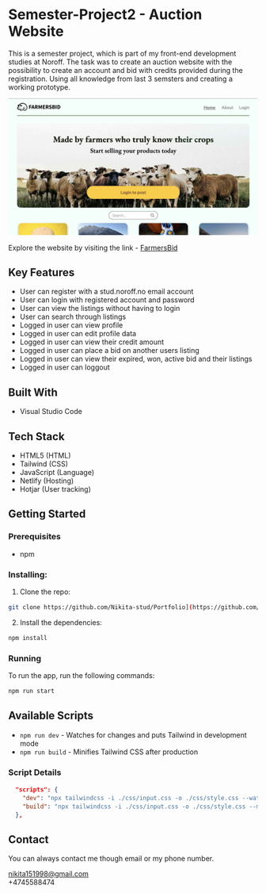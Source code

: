 # Semester-Project2 - Auction Website

This is a semester project, which is part of my front-end development studies at Noroff. The task was to create an auction website with the possibility to create an account and bid with credits provided during the registration. Using all knowledge from last 3 semsters and creating a working prototype.

![Image of the upper part of the website](./images/readMe-img.jpg)

Explore the website by visiting the link - [FarmersBid](https://semester-project-two.netlify.app/)

## Key Features

- User can register with a stud.noroff.no email account
- User can login with registered account and password
- User can view the listings without having to login
- User can search through listings
- Logged in user can view profile
- Logged in user can edit profile data
- Logged in user can view their credit amount
- Logged in user can place a bid on another users listing
- Logged in user can view their expired, won, active bid and their listings
- Logged in user can loggout

## Built With

- Visual Studio Code

## Tech Stack

- HTML5 (HTML)
- Tailwind (CSS)
- JavaScript (Language)
- Netlify (Hosting)
- Hotjar (User tracking)

## Getting Started

### Prerequisites

- npm

### Installing:

1. Clone the repo:

```bash
git clone https://github.com/Nikita-stud/Portfolio](https://github.com/Nikita-stud/Semester-Project2
```

2. Install the dependencies:

```bash
npm install
```

### Running

To run the app, run the following commands:

```bash
npm run start
```

## Available Scripts

- `npm run dev` - Watches for changes and puts Tailwind in development mode
- `npm run build` - Minifies Tailwind CSS after production

### Script Details

```json
  "scripts": {
    "dev": "npx tailwindcss -i ./css/input.css -o ./css/style.css --watch",
    "build": "npx tailwindcss -i ./css/input.css -o ./css/style.css --minify"
  },
```

## Contact

You can always contact me though email or my phone number.

nikita151998@gmail.com
<br>
+4745588474

```

```
